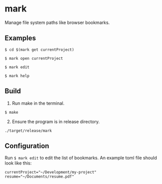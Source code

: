 # mark
Manage file system paths like browser bookmarks.

## Examples

```$ cd $(mark get currentProject)```

```$ mark open currentProject```

```$ mark edit```

```$ mark help```

## Build
1. Run make in the terminal.

```$ make```

2. Ensure the program is in release directory.

```./target/release/mark```


## Configuration
Run ```$ mark edit``` to edit the list of bookmarks. An example toml file should look like this:
```
currentProject="~/Development/my-project"
resume="~/Documents/resume.pdf"
```
